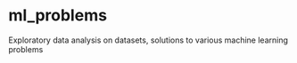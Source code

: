 # ml_problems
Exploratory data analysis on datasets, solutions to various machine learning problems

